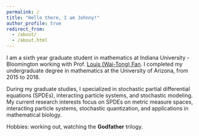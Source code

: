 ```yaml
---
permalink: /
title: "Hello there, I am Johnny!"
author_profile: true
redirect_from: 
  - /about/
  - /about.html
---
```


I am a sixth year graduate student in mathematics at Indiana University - Bloomington working with Prof. [Louis (Wai-Tong) Fan](https://sites.google.com/site/louisfanmath/home). I completed my undergraduate degree in mathematics at the University of Arizona, from 2015 to 2018.


During my graduate studies, I specialized in stochastic partial differential equations (SPDEs), interacting particle systems, and stochastic modeling. My current research interests focus on SPDEs on metric measure spaces, interacting particle systems, stochastic quantization, and applications in mathematical biology.

Hobbies:  working out, watching the **Godfather** trilogy.




